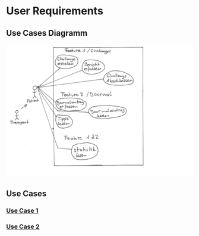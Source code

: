 # User Requirements

## Use Cases Diagramm

![User Cases Diagramm](UseCaseDiagramm.jpg)

## Use Cases

### [Use Case 1](UseCase_1.md)

### [Use Case 2](UseCase_2.md)